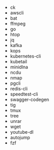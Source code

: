 * ck
* awscli
* bat
* ffmpeg
* go
* htop
* jq
* kafka
* kops
* kubernetes-cli
* kubetail
* minidlna
* ncdu
* nmap
* pgcli
* redis-cli
* speedtest-cli
* swagger-codegen
* tig
* tmux
* tree
* unrar
* wget
* youtube-dl
* autojump
* fzf

